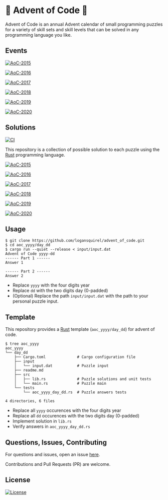 # 🎄 Advent of Code 🎅

Advent of Code is an annual Advent calendar of small programming puzzles for a
variety of skill sets and skill levels that can be solved in any programming
language you like.

## Events

[![AoC-2015](https://img.shields.io/badge/Advent_of_Code-2015-d08770?style=for-the-badge)](https://adventofcode.com/2015)

[![AoC-2016](https://img.shields.io/badge/Advent_of_Code-2016-d08770?style=for-the-badge)](https://adventofcode.com/2016)

[![AoC-2017](https://img.shields.io/badge/Advent_of_Code-2017-d08770?style=for-the-badge)](https://adventofcode.com/2017)

[![AoC-2018](https://img.shields.io/badge/Advent_of_Code-2018-d08770?style=for-the-badge)](https://adventofcode.com/2018)

[![AoC-2019](https://img.shields.io/badge/Advent_of_Code-2019-d08770?style=for-the-badge)](https://adventofcode.com/2019)

[![AoC-2020](https://img.shields.io/badge/Advent_of_Code-2020-d08770?style=for-the-badge)](https://adventofcode.com/2020)

## Solutions

[![CI](https://img.shields.io/github/workflow/status/logansquirel/advent_of_code/CI/master?color=b48ead&label=CI&logo=github&style=for-the-badge)](https://github.com/logansquirel/advent_of_code/actions?query=branch%3Amaster)

This repository is a collection of possible solution to each puzzle using the
[Rust](https://www.rust-lang.org/) programming language.

[![AoC-2015](https://img.shields.io/badge/AoC--2015-24%20%E2%98%85-5e81ac?style=for-the-badge)](aoc_2015/README.md)

[![AoC-2016](https://img.shields.io/badge/AoC--2016-6%20%E2%98%85-5e81ac?style=for-the-badge)](aoc_2016/README.md)

[![AoC-2017](https://img.shields.io/badge/AoC--2017-6%20%E2%98%85-5e81ac?style=for-the-badge)](aoc_2017/README.md)

[![AoC-2018](https://img.shields.io/badge/AoC--2018-4%20%E2%98%85-5e81ac?style=for-the-badge)](aoc_2018/README.md)

[![AoC-2019](https://img.shields.io/badge/AoC--2019-4%20%E2%98%85-5e81ac?style=for-the-badge)](aoc_2019/README.md)

[![AoC-2020](https://img.shields.io/badge/AoC--2020-0%20%E2%98%85-5e81ac?style=for-the-badge)](aoc_2020/README.md)

## Usage

```console
$ git clone https://github.com/logansquirel/advent_of_code.git
$ cd aoc_yyyy/day_dd
$ cargo run --quiet --release < input/input.dat
Advent of Code yyyy-dd
------ Part 1 ------
Answer 1

------ Part 2 ------
Answer 2
```

- Replace `yyyy` with the four digits year
- Replace `dd` with the two digits day (0-padded)
- (Optional) Replace the path `input/input.dat` with the path to your personal
  puzzle input.

## Template

This repository provides a [Rust](https://www.rust-lang.org/) template
(`aoc_yyyy/day_dd`) for advent of code.

```console
$ tree aoc_yyyy
aoc_yyyy
└── day_dd
    ├── Cargo.toml              # Cargo configuration file
    ├── input
    │   └── input.dat           # Puzzle input
    ├── readme.md
    ├── src
    │   ├── lib.rs              # Puzzle solutions and unit tests
    │   └── main.rs             # Puzzle main
    └── tests
        └── aoc_yyyy_day_dd.rs  # Puzzle answers tests

4 directories, 6 files
```

- Replace all `yyyy` occurences with the four digits year
- Replace all `dd` occurences with the two digits day (0-padded)
- Implement solution in `lib.rs`
- Verify answers in `aoc_yyyy_day_dd.rs`

## Questions, Issues, Contributing

For questions and issues, open an issue
[here](https://github.com/logansquirel/Advent_of_Code/issues).

Contributions and Pull Requests (PR) are welcome.

## License

[![License](https://img.shields.io/badge/license-mit-81a1c1?style=for-the-badge)](LICENSE)

